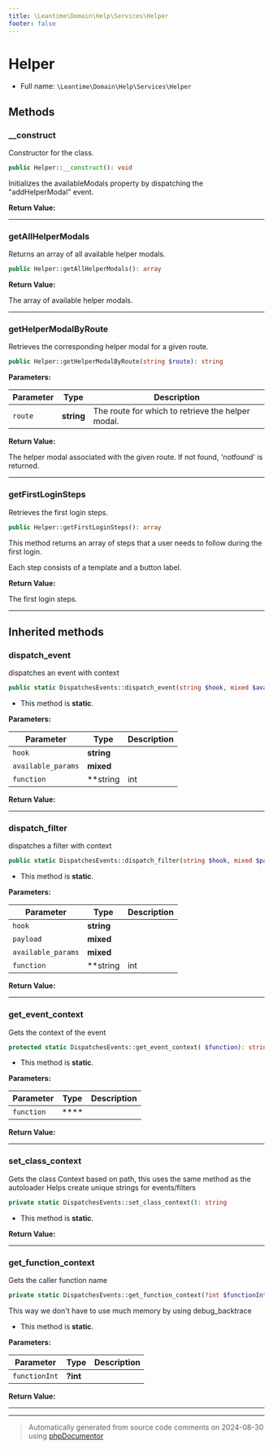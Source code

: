 ```yaml
---
title: \Leantime\Domain\Help\Services\Helper
footer: false
---
```


# Helper





* Full name: `\Leantime\Domain\Help\Services\Helper`



## Methods

### __construct

Constructor for the class.

```php
public Helper::__construct(): void
```

Initializes the availableModals property by dispatching the "addHelperModal" event.







**Return Value:**





---
### getAllHelperModals

Returns an array of all available helper modals.

```php
public Helper::getAllHelperModals(): array
```









**Return Value:**

The array of available helper modals.



---
### getHelperModalByRoute

Retrieves the corresponding helper modal for a given route.

```php
public Helper::getHelperModalByRoute(string $route): string
```








**Parameters:**

| Parameter | Type | Description |
|-----------|------|-------------|
| `route` | **string** | The route for which to retrieve the helper modal. |


**Return Value:**

The helper modal associated with the given route. If not found, 'notfound' is returned.



---
### getFirstLoginSteps

Retrieves the first login steps.

```php
public Helper::getFirstLoginSteps(): array
```

This method returns an array of steps that a user needs to follow during the first login.

Each step consists of a template and a button label.







**Return Value:**

The first login steps.



---


## Inherited methods

### dispatch_event

dispatches an event with context

```php
public static DispatchesEvents::dispatch_event(string $hook, mixed $available_params = [], string|int|null $function = null): void
```



* This method is **static**.




**Parameters:**

| Parameter | Type | Description |
|-----------|------|-------------|
| `hook` | **string** |  |
| `available_params` | **mixed** |  |
| `function` | **string|int|null** |  |


**Return Value:**





---
### dispatch_filter

dispatches a filter with context

```php
public static DispatchesEvents::dispatch_filter(string $hook, mixed $payload, mixed $available_params = [], string|int|null $function = null): mixed
```



* This method is **static**.




**Parameters:**

| Parameter | Type | Description |
|-----------|------|-------------|
| `hook` | **string** |  |
| `payload` | **mixed** |  |
| `available_params` | **mixed** |  |
| `function` | **string|int|null** |  |


**Return Value:**





---
### get_event_context

Gets the context of the event

```php
protected static DispatchesEvents::get_event_context( $function): string
```



* This method is **static**.




**Parameters:**

| Parameter | Type | Description |
|-----------|------|-------------|
| `function` | **** |  |


**Return Value:**





---
### set_class_context

Gets the class Context based on path, this uses the same method as the autoloader
Helps create unique strings for events/filters

```php
private static DispatchesEvents::set_class_context(): string
```



* This method is **static**.





**Return Value:**





---
### get_function_context

Gets the caller function name

```php
private static DispatchesEvents::get_function_context(?int $functionInt = null): string
```

This way we don't have to use much memory by using debug_backtrace

* This method is **static**.




**Parameters:**

| Parameter | Type | Description |
|-----------|------|-------------|
| `functionInt` | **?int** |  |


**Return Value:**





---


---
> Automatically generated from source code comments on 2024-08-30 using [phpDocumentor](http://www.phpdoc.org/)

